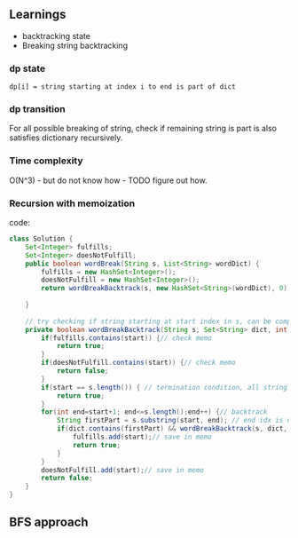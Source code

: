 
## Learnings

* backtracking state
* Breaking string backtracking

### dp state

`dp[i] = string starting at index i to end is part of dict`

### dp transition

For all possible breaking of string, check if remaining string is part is also satisfies dictionary recursively.

### Time complexity

O(N^3) - but do not know how - TODO figure out how.

### Recursion with memoization

code:
```java
class Solution {
    Set<Integer> fulfills;
    Set<Integer> doesNotFulfill;
    public boolean wordBreak(String s, List<String> wordDict) {
        fulfills = new HashSet<Integer>();
        doesNotFulfill = new HashSet<Integer>();
        return wordBreakBacktrack(s, new HashSet<String>(wordDict), 0);
    
    }
    
    // try checking if string starting at start index in s, can be completely found in dict
    private boolean wordBreakBacktrack(String s, Set<String> dict, int start) {
        if(fulfills.contains(start)) {// check memo
            return true;
        }
        if(doesNotFulfill.contains(start)) {// check memo
            return false;
        }
        if(start == s.length()) { // termination condition, all string before this was part of dict, and we have nothing to process
            return true;
        }
        for(int end=start+1; end<=s.length();end++) {// backtrack
            String firstPart = s.substring(start, end); // end idx is not included
            if(dict.contains(firstPart) && wordBreakBacktrack(s, dict, end)) {//
                fulfills.add(start);// save in memo
                return true;
            }
        }
        doesNotFulfill.add(start);// save in memo
        return false;
    }
}
```

## BFS approach

